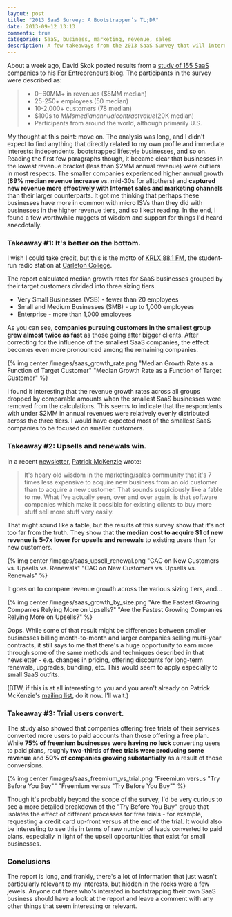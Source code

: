 ```yaml
---
layout: post
title: "2013 SaaS Survey: A Bootstrapper’s TL;DR"
date: 2013-09-12 13:13
comments: true
categories: SaaS, business, marketing, revenue, sales
description: A few takeaways from the 2013 SaaS Survey that will interest the founders of self-funded startups
---
```

About a week ago, David Skok posted results from a [study of 155 SaaS companies][1] to his [For Entrepreneurs blog][2]. The participants in the survey were described as:

> *   $0-$60MM+ in revenues ($5MM median)
> *   25-250+ employees (50 median)
> *   10-2,000+ customers (78 median)
> *   $100s to $MMs median annual contract value ($20K median)
> *   Participants from around the world, although primarily U.S.

My thought at this point: move on. The analysis was long, and I didn't expect to find anything that directly related to my own profile and immediate interests: independents, bootstrapped lifestyle businesses, and so on. Reading the first few paragraphs though, it became clear that businesses in the lowest revenue bracket (less than $2MM annual revenue) were outliers in most respects. The smaller companies experienced higher annual growth (**89% median revenue increase** vs. mid-30s for alltothers) and **captured new revenue more effectively with Internet sales and marketing channels** than their larger counterparts. It got me thinking that perhaps these businesses have more in common with micro ISVs than they did with businesses in the higher revenue tiers, and so I kept reading. In the end, I found a few worthwhile nuggets of wisdom and support for things I'd heard anecdotally.<!--more-->

### Takeaway #1: It's better on the bottom.

I wish I could take credit, but this is the motto of [KRLX 88.1 FM][3], the student-run radio station at [Carleton College][4].

The report calculated median growth rates for SaaS businesses grouped by their target customers divided into three sizing tiers.

*   Very Small Businesses (VSB) - fewer than 20 employees
*   Small and Medium Businesses (SMB) - up to 1,000 employees
*   Enterprise - more than 1,000 employees

As you can see, **companies pursuing customers in the smallest group grew almost twice as fast** as those going after bigger clients. After correcting for the influence of the smallest SaaS companies, the effect becomes even more pronounced among the remaining companies.

{% img center /images/saas_growth_rate.png "Median Growth Rate as a Function of Target Customer" "Median Growth Rate as a Function of Target Customer" %}

I found it interesting that the revenue growth rates across all groups dropped by comparable amounts when the smallest SaaS businesses were removed from the calculations. This seems to indicate that the respondents with under $2MM in annual revenues were relatively evenly distributed across the three tiers. I would have expected most of the smallest SaaS companies to be focused on smaller customers.

### Takeaway #2: Upsells and renewals win.

In a recent [newsletter][5], [Patrick McKenzie][6] wrote:

> It's hoary old wisdom in the marketing/sales community that it's 7 times less expensive to acquire new business from an old customer than to acquire a new customer. That sounds suspiciously like a fable to me. What I've actually seen, over and over again, is that software companies which make it possible for existing clients to buy more stuff sell more stuff very easily.

That might sound like a fable, but the results of this survey show that it's not too far from the truth. They show that **the median cost to acquire $1 of new revenue is 5-7x lower for upsells and renewals** to existing users than for new customers.

{% img center /images/saas_upsell_renewal.png "CAC on New Customers vs. Upsells vs. Renewals" "CAC on New Customers vs. Upsells vs. Renewals" %}

It goes on to compare revenue growth across the various sizing tiers, and...

{% img center /images/saas_growth_by_size.png "Are the Fastest Growing Companies Relying More on Upsells?" "Are the Fastest Growing Companies Relying More on Upsells?" %}

Oops. While some of that result might be differences between smaller businesses billing month-to-month and larger companies selling multi-year contracts, it still says to me that there's a huge opportunity to earn more through some of the same methods and techniques described in that newsletter - e.g. changes in pricing, offering discounts for long-term renewals, upgrades, bundling, etc. This would seem to apply especially to small SaaS outfits.

(BTW, if this is at all interesting to you and you aren't already on Patrick McKenzie's [mailing list][7], do it now. I'll wait.)

### Takeaway #3: Trial users convert.

The study also showed that companies offering free trials of their services converted more users to paid accounts than those offering a free plan. While **75% of freemium businesses were having no luck** converting users to paid plans, roughly **two-thirds of free trials were producing some revenue** and **50% of companies growing substantially** as a result of those conversions.

{% img center /images/saas_freemium_vs_trial.png "Freemium versus \"Try Before You Buy\"" "Freemium versus \"Try Before You Buy\"" %}

Though it's probably beyond the scope of the survey, I'd be very curious to see a more detailed breakdown of the "Try Before You Buy" group that isolates the effect of different processes for free trials - for example, requesting a credit card up-front versus at the end of the trial. It would also be interesting to see this in terms of raw number of leads converted to paid plans, especially in light of the upsell opportunities that exist for small businesses.

### Conclusions

The report is long, and frankly, there's a lot of information that just wasn't particularly relevant to my interests, but hidden in the rocks were a few jewels. Anyone out there who's intersted in bootstrapping their own SaaS business should have a look at the report and leave a comment with any other things that seem interesting or relevant.

[1]: http://www.forentrepreneurs.com/2013-saas-survey/
[2]: http://www.forentrepreneurs.com/
[3]: https://en.wikipedia.org/wiki/KRLX
[4]: http://www.carleton.edu/
[5]: https://training.kalzumeus.com/newsletters/archive/sources_of_revenue_growth
[6]: http://www.kalzumeus.com/
[7]: https://training.kalzumeus.com/
